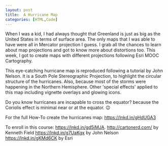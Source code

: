 ```yaml
---
layout: post
title:  A Hurricane Map
categories: [HTML,Code]
---
```

When I was a kid, I had always thought that Greenland is just as big as the United States in terms of surface area. The only maps that I was able to have were all in Mercator projection I guess. I grab all the chances to learn about map projections and got to know more about distortions too. This week, I got to create maps with different projections following Esri MOOC Cartography.

This eye-catching hurricane map is reproduced following a tutorial by John Nelson. It is a South Pole Stereographic Projection, to highlight the circular structure of the hurricanes. Also, because most of the storms were happening in the Northern Hemisphere. Other 'special effects' applied to this map including vignette overlays and glowing icons.

Do you know hurricanes are incapable to cross the equator?
because the Coriolis effect is minimal near or at the equator. 😉

For the full How-To create the hurricanes map:
https://lnkd.in/gHdUGA3

To enroll in this course: https://lnkd.in/gd5iMJA.
http://cartonerd.com/ by Kenneth Field
https://lnkd.in/g7UaKgx by John Nelson
https://lnkd.in/gKMd6CK by Esri
